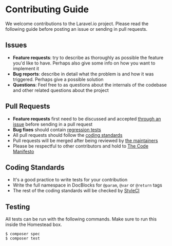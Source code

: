 # Contributing Guide

We welcome contributions to the Laravel.io project. Please read the following guide before posting an issue or sending in pull requests.

## Issues

- **Feature requests**: try to describe as thoroughly as possible the feature you'd like to have. Perhaps also give some info on how you want to implement it
- **Bug reports**: describe in detail what the problem is and how it was triggered. Perhaps give a possible solution
- **Questions**: Feel free to as questions about the internals of the codebase and other related questions about the project

## Pull Requests

- **Feature requests** first need to be discussed and accepted [through an issue](https://github.com/laravelio/pastebin/issues/new) before sending in a pull request
- **Bug fixes** should contain [regression tests](https://laracasts.com/lessons/regression-testing)
- All pull requests should follow the [coding standards](#coding-standards)
- Pull requests will be merged after being reviewed by [the maintainers](readme.md#maintainers)
- Please be respectful to other contributors and hold to [The Code Manifesto](http://codemanifesto.com/)

## Coding Standards

- It's a good practice to write tests for your contribution
- Write the full namespace in DocBlocks for `@param`, `@var` or `@return` tags
- The rest of the coding standards will be checked by [StyleCI](https://styleci.io/)

## Testing

All tests can be run with the following commands. Make sure to run this inside the Homestead box.

    $ composer spec
    $ composer test
